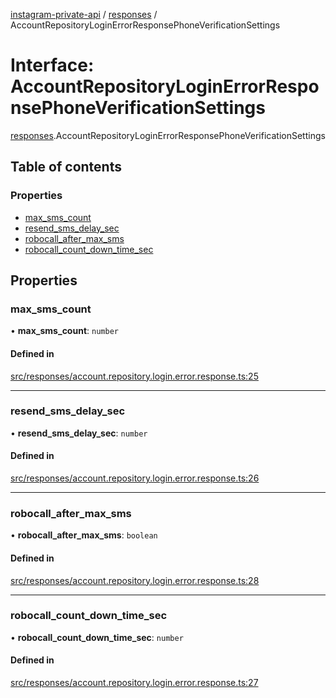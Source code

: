 [instagram-private-api](../../README.md) / [responses](../../modules/responses.md) / AccountRepositoryLoginErrorResponsePhoneVerificationSettings

# Interface: AccountRepositoryLoginErrorResponsePhoneVerificationSettings

[responses](../../modules/responses.md).AccountRepositoryLoginErrorResponsePhoneVerificationSettings

## Table of contents

### Properties

- [max\_sms\_count](AccountRepositoryLoginErrorResponsePhoneVerificationSettings.md#max_sms_count)
- [resend\_sms\_delay\_sec](AccountRepositoryLoginErrorResponsePhoneVerificationSettings.md#resend_sms_delay_sec)
- [robocall\_after\_max\_sms](AccountRepositoryLoginErrorResponsePhoneVerificationSettings.md#robocall_after_max_sms)
- [robocall\_count\_down\_time\_sec](AccountRepositoryLoginErrorResponsePhoneVerificationSettings.md#robocall_count_down_time_sec)

## Properties

### max\_sms\_count

• **max\_sms\_count**: `number`

#### Defined in

[src/responses/account.repository.login.error.response.ts:25](https://github.com/Nerixyz/instagram-private-api/blob/4971f34/src/responses/account.repository.login.error.response.ts#L25)

___

### resend\_sms\_delay\_sec

• **resend\_sms\_delay\_sec**: `number`

#### Defined in

[src/responses/account.repository.login.error.response.ts:26](https://github.com/Nerixyz/instagram-private-api/blob/4971f34/src/responses/account.repository.login.error.response.ts#L26)

___

### robocall\_after\_max\_sms

• **robocall\_after\_max\_sms**: `boolean`

#### Defined in

[src/responses/account.repository.login.error.response.ts:28](https://github.com/Nerixyz/instagram-private-api/blob/4971f34/src/responses/account.repository.login.error.response.ts#L28)

___

### robocall\_count\_down\_time\_sec

• **robocall\_count\_down\_time\_sec**: `number`

#### Defined in

[src/responses/account.repository.login.error.response.ts:27](https://github.com/Nerixyz/instagram-private-api/blob/4971f34/src/responses/account.repository.login.error.response.ts#L27)
